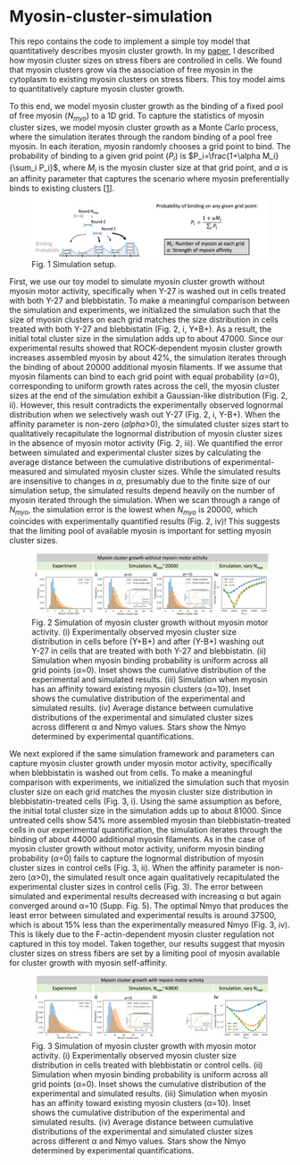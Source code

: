 # Myosin-cluster-simulation
This repo contains the code to implement a simple toy model that quantitatively describes myosin cluster growth. In my [paper](https://www.biorxiv.org/content/10.1101/2023.06.07.544121v1), I described how myosin cluster sizes on stress fibers are controlled in cells. We found that myosin clusters grow via the association of free myosin in the cytoplasm to existing myosin clusters on stress fibers. This toy model aims to quantitatively capture myosin cluster growth.

To this end, we model myosin cluster growth as the binding of a fixed pool of free myosin ($N_{myo}$) to a 1D grid. To capture the statistics of myosin cluster sizes, we model myosin cluster growth as a Monte Carlo process, where the simulation iterates through the random binding of a pool free myosin. In each iteration, myosin randomly chooses a grid point to bind. The probability of binding to a given grid point ($P_i$) is $P_i=\frac{1+\alpha M_i}{\sum_i P_i}$, where $M_i$ is the myosin cluster size at that grid point, and $\alpha$ is an affinity parameter that captures the scenario where myosin preferentially binds to existing clusters [[1](https://doi.org/10.1101/2023.04.26.538303)].

<figure>
  <img src="https://github.com/WHChou/Myosin-cluster-simulation/blob/14f5d9c97e4eb9b79712b0e015138c29814316df/FigSIM_A.png" width="600" />
  <figcaption>Fig. 1 Simulation setup.</figcaption>
</figure>

First, we use our toy model to simulate myosin cluster growth without myosin motor activity, specifically when Y-27 is washed out in cells treated with both Y-27 and blebbistatin. To make a meaningful comparison between the simulation and experiments, we initialized the simulation such that the size of myosin clusters on each grid matches the size distribution in cells treated with both Y-27 and blebbistatin (Fig. 2, i, Y+B+). As a result, the initial total cluster size in the simulation adds up to about 47000. Since our experimental results showed that ROCK-dependent myosin cluster growth increases assembled myosin by about 42%, the simulation iterates through the binding of about 20000 additional myosin filaments. If we assume that myosin filaments can bind to each grid point with equal probability ($\alpha$=0), corresponding to uniform growth rates across the cell, the myosin cluster sizes at the end of the simulation exhibit a Gaussian-like distribution (Fig. 2, ii). However, this result contradicts the experimentally observed lognormal distribution when we selectively wash out Y-27 (Fig. 2, i, Y-B+). When the affinity parameter is non-zero ($alpha$>0), the simulated cluster sizes start to qualitatively recapitulate the lognormal distribution of myosin cluster sizes in the absence of myosin motor activity (Fig. 2, iii). We quantified the error between simulated and experimental cluster sizes by calculating the average distance between the cumulative distributions of experimental-measured and simulated myosin cluster sizes. While the simulated results are insensitive to changes in $\alpha$, presumably due to the finite size of our simulation setup, the simulated results depend heavily on the number of myosin iterated through the simulation. When we scan through a range of $N_{myo}$, the simulation error is the lowest when $N_{myo}$ is 20000, which coincides with experimentally quantified results (Fig. 2, iv)! This suggests that the limiting pool of available myosin is important for setting myosin cluster sizes.

<figure>
  <img src="https://github.com/WHChou/Myosin-cluster-simulation/blob/90e1f1d9bd0327ad7ab71e7dc6f453cc304d0980/FigSIM_B.png" width=600>
  <figcaption>Fig. 2 Simulation of myosin cluster growth without myosin motor activity. (i) Experimentally observed myosin cluster size distribution in cells before (Y+B+) and after (Y-B+) washing out Y-27 in cells that are treated with both Y-27 and blebbistatin. (ii) Simulation when myosin binding probability is uniform across all grid points (α=0). Inset shows the cumulative distribution of the experimental and simulated results. (iii) Simulation when myosin has an affinity toward existing myosin clusters (α=10). Inset shows the cumulative distribution of the experimental and simulated results. (iv) Average distance between cumulative distributions of the experimental and simulated cluster sizes across different α and Nmyo values. Stars show the Nmyo determined by experimental quantifications. </figcaption>
 </figure>

We next explored if the same simulation framework and parameters can capture myosin cluster growth under myosin motor activity, specifically when blebbistatin is washed out from cells. To make a meaningful comparison with experiments, we initialized the simulation such that myosin cluster size on each grid matches the myosin cluster size distribution in blebbistatin-treated cells (Fig. 3, i). Using the same assumption as before, the initial total cluster size in the simulation adds up to about 81000. Since untreated cells show 54% more assembled myosin than blebbistatin-treated cells in our experimental quantification, the simulation iterates through the binding of about 44000 additional myosin filaments. As in the case of myosin cluster growth without motor activity, uniform myosin binding probability ($\alpha$=0) fails to capture the lognormal distribution of myosin cluster sizes in control cells (Fig. 3, ii). When the affinity parameter is non-zero ($\alpha$>0), the simulated result once again qualitatively recapitulated the experimental cluster sizes in control cells (Fig. 3). The error between simulated and experimental results decreased with increasing α but again converged around α=10 (Supp. Fig. 5). The optimal Nmyo that produces the least error between simulated and experimental results is around 37500, which is about 15% less than the experimentally measured Nmyo (Fig. 3, iv). This is likely due to the F-actin-dependent myosin cluster regulation not captured in this toy model. Taken together, our results suggest that myosin cluster sizes on stress fibers are set by a limiting pool of myosin available for cluster growth with myosin self-affinity.

<figure>
  <img src="https://github.com/WHChou/Myosin-cluster-simulation/blob/941727e4bb9793c9a31581575673c4319f0770b2/FigSIM_C.png" width=600>
  <figcaption>Fig. 3 Simulation of myosin cluster growth with myosin motor activity. (i) Experimentally observed myosin cluster size distribution in cells treated with blebbistatin or control cells. (ii) Simulation when myosin binding probability is uniform across all grid points (α=0). Inset shows the cumulative distribution of the experimental and simulated results. (iii) Simulation when myosin has an affinity toward existing myosin clusters (α=10). Inset shows the cumulative distribution of the experimental and simulated results. (iv) Average distance between cumulative distributions of the experimental and simulated cluster sizes across different α and Nmyo values. Stars show the Nmyo determined by experimental quantifications.</figcaption>
</figure>
